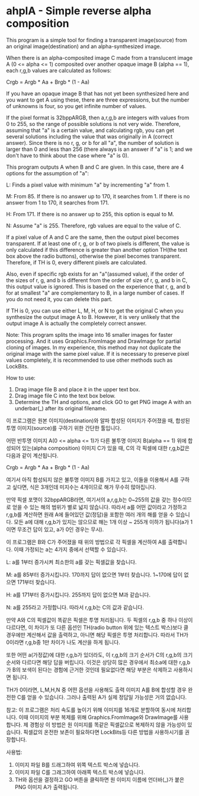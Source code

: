 # ahplA - Simple reverse alpha composition

This program is a simple tool for finding a transparent image(source) from an original image(destination) and an alpha-synthesized image.

When there is an alpha-composited image C made from a translucent image A (0 <= alpha <= 1) composited over another opaque image B (alpha == 1), each r,g,b values are calculated as follows:

Crgb = Argb * Aa + Brgb * (1 - Aa)

If you have an opaque image B that has not yet been synthesized here and you want to get A using these, there are three expressions, but the number of unknowns is four, so you get infinite number of values.

If the pixel format is 32bppARGB, then a,r,g,b are integers with values ​​from 0 to 255, so the range of possible solutions is not very wide. Therefore, assuming that "a" is a certain value, and calculating rgb, you can get several solutions including the value that was originally in A (correct answer). Since there is no r, g, or b for all "a", the number of solution is larger than 0 and less than 256 (there always is an answer if "a" is 1; and we don't have to think about the case where "a" is 0).

This program outputs A when B and C are given. In this case, there are 4 options for the assumption of "a":

L: Finds a pixel value with minimum "a" by incrementing "a" from 1.

M: From 85. If there is no answer up to 170, it searches from 1. If there is no answer from 1 to 170, it searches from 171.

H: From 171. If there is no answer up to 255, this option is equal to M.

N: Assume "a" is 255. Therefore, rgb values are equal to the value of C.

If a pixel value ​​of A and C are the same, then the output pixel becomes transparent. If at least one of r, g, or b of two pixels is different, the value is only calculated if this difference is greater than another option TH(the text box above the radio buttons), otherwise the pixel becomes transparent. Therefore, if TH is 0, every different pixels are calculated.

Also, even if specific rgb exists for an "a"(assumed value), if the order of the sizes of r, g, and b is different from the order of size of r, g, and b in C, this output value is ignored. This is based on the experience that r, g, and b for at smallest "a" are complementary to B, in a large number of cases. If you do not need it, you can delete this part.

If TH is 0, you can use either L, M, H, or N to get the original C when you synthesize the output image A to B. However, it is very unlikely that the output image A is actually the completely correct answer.

Note: This program splits the image into 16 smaller images for faster processing. And it uses Graphics.FromImage and DrawImage for partial cloning of images. In my experience, this method may not duplicate the original image with the same pixel value. If it is necessary to preserve pixel values completely, it is recommended to use other methods such as LockBits.

How to use:
1. Drag image file B and place it in the upper text box.
2. Drag image file C into the text box below.
3. Determine the TH and options, and click GO to get PNG image A with an underbar(_) after its original filename.



이 프로그램은 원본 이미지(destination)와 알파 합성된 이미지가 주어졌을 때, 합성된 투명 이미지(source)를 구하기 위한 간단한 툴입니다.

어떤 반투명 이미지 A(0 <= alpha <= 1)가 다른 불투명 이미지 B(alpha == 1) 위에 합성되어 있는(alpha composition) 이미지 C가 있을 때, C의 각 픽셀에 대한 r,g,b값은 다음과 같이 계산됩니다.

Crgb = Argb * Aa + Brgb * (1 - Aa)

여기서 아직 합성되지 않은 불투명 이미지 B를 가지고 있고, 이들을 이용해서 A를 구하고 싶다면, 식은 3개인데 미지수는 4개이므로 해가 무수히 많아집니다.

만약 픽셀 포맷이 32bppARGB라면, 여기서의 a,r,g,b는 0~255의 값을 갖는 정수이므로 얻을 수 있는 해의 범위가 별로 넓지 않습니다. 따라서 a를 어떤 값이라고 가정하고 r,g,b를 계산하면 원래 A에 들어있던 값(정답)을 포함한 여러 개의 해를 얻을 수 있습니다. 모든 a에 대해 r,g,b가 있지는 않으므로 해는 1개 이상 ~ 255개 이하가 됩니다(a가 1이면 무조건 답이 있고, a가 0인 경우는 무시).

이 프로그램은 B와 C가 주어졌을 때 위의 방법으로 각 픽셀을 계산하여 A를 출력합니다. 이때 가정되는 a는 4가지 중에서 선택할 수 있습니다.

L: a를 1부터 증가시켜 최소한의 a를 갖는 픽셀값을 찾습니다.

M: a를 85부터 증가시킵니다. 170까지 답이 없으면 1부터 찾습니다. 1~170에 답이 없으면 171부터 찾습니다.

H: a를 171부터 증가시킵니다. 255까지 답이 없으면 M과 같습니다.

N: a를 255라고 가정합니다. 따라서 r,g,b는 C의 값과 같습니다.

만약 A와 C의 픽셀값이 똑같은 픽셀은 투명 처리됩니다. 두 픽셀의 r,g,b 중 하나 이상이 다르다면, 이 차이가 또 다른 옵션인 TH(radio button 위에 있는 텍스트 박스)보다 클 경우에만 계산해서 값을 출력하고, 아니면 해당 픽셀은 투명 처리합니다. 따라서 TH가 0이라면 r,g,b중 1만 차이가 나도 계산을 하게 됩니다.

또한 어떤 a(가정값)에 대한 r,g,b가 있더라도, 이 r,g,b의 크기 순서가 C의 r,g,b의 크기 순서와 다르다면 해당 답을 버립니다. 이것은 상당히 많은 경우에서 최소a에 대한 r,g,b가 B의 보색이 된다는 경험에 근거한 것인데 필요없다면 해당 부분은 삭제하고 사용하시면 됩니다.

TH가 0이라면, L,M,H,N 중 어떤 옵션을 사용해도 출력 이미지 A를 B에 합성할 경우 완전한 C를 얻을 수 있습니다. 그러나 출력된 A가 실제 정답일 가능성은 거의 없습니다.

참고: 이 프로그램은 처리 속도를 높이기 위해 이미지를 16개로 분할하여 동시에 처리합니다. 이때 이미지의 부분 복제를 위해 Graphics.FromImage와 DrawImage를 사용합니다. 제 경험상 이 방법은 원 이미지를 똑같은 픽셀값으로 복제하지 않을 가능성이 있습니다. 픽셀값의 온전한 보존이 필요하다면 LockBits등 다른 방법을 사용하시기를 권장합니다.

사용법:
1. 이미지 파일 B를 드래그하여 위쪽 텍스트 박스에 넣습니다.
2. 이미지 파일 C를 그래그하여 아래쪽 텍스트 박스에 넣습니다.
3. TH와 옵션을 결정하고 GO 버튼을 클릭하면 원 이미지 이름에 언더바(_)가 붙은 PNG 이미지 A가 출력됩니다.